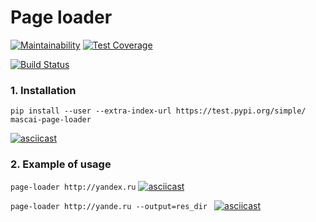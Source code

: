 # Page loader

[![Maintainability](https://api.codeclimate.com/v1/badges/c74b72d6ad9d2146705c/maintainability)](https://codeclimate.com/github/mascai/python-project-lvl3/maintainability)
[![Test Coverage](https://api.codeclimate.com/v1/badges/c74b72d6ad9d2146705c/test_coverage)](https://codeclimate.com/github/mascai/python-project-lvl3/test_coverage)


[![Build Status](https://travis-ci.org/mascai/python-project-lvl3.svg?branch=master)](https://travis-ci.org/mascai/python-project-lvl3)

### 1. Installation
```pip install --user --extra-index-url https://test.pypi.org/simple/ mascai-page-loader```

[![asciicast](https://asciinema.org/a/4iEfMIc39CNBxMWQXfyO0hHAS.svg)](https://asciinema.org/a/4iEfMIc39CNBxMWQXfyO0hHAS)

### 2. Example of usage

```page-loader http://yandex.ru```
[![asciicast](https://asciinema.org/a/43HcWrKvAzLeKULwjlVCeou50.svg)](https://asciinema.org/a/43HcWrKvAzLeKULwjlVCeou50)

```page-loader http://yande.ru --output=res_dir ```
[![asciicast](https://asciinema.org/a/8GsHOYxVbFrQOSh6oqeb7q1ww.svg)](https://asciinema.org/a/8GsHOYxVbFrQOSh6oqeb7q1ww)
